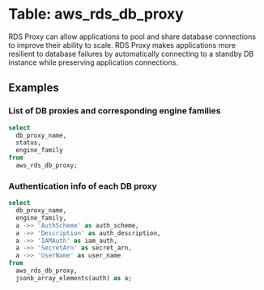 # Table: aws_rds_db_proxy

RDS Proxy can allow applications to pool and share database connections to improve their ability to scale. RDS Proxy makes applications more resilient to database failures by automatically connecting to a standby DB instance while preserving application connections.

## Examples

### List of DB proxies and corresponding engine families

```sql
select
  db_proxy_name,
  status,
  engine_family
from
  aws_rds_db_proxy;
```

### Authentication info of each DB proxy

```sql
select
  db_proxy_name,
  engine_family,
  a ->> 'AuthScheme' as auth_scheme,
  a ->> 'Description' as auth_description,
  a ->> 'IAMAuth' as iam_auth,
  a ->> 'SecretArn' as secret_arn,
  a ->> 'UserName' as user_name
from
  aws_rds_db_proxy,
  jsonb_array_elements(auth) as a;
```
